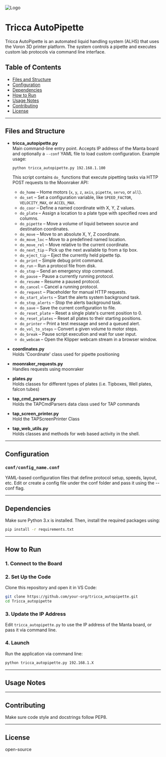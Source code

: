 ![Logo]([https://example.com/logo.png](https://www.tricca.ca/assets/logos/tricca-6bc01c5f.svg))
# Tricca AutoPipette

Tricca AutoPipette is an automated liquid handling system (ALHS) that uses the Voron 3D printer platform. The system controls a pipette and executes custom lab protocols via command line interface.

## Table of Contents

- [Files and Structure](#files-and-structure)
- [Configuration](#configuration)
- [Dependencies](#dependencies)
- [How to Run](#how-to-run)
- [Usage Notes](#usage-notes)
- [Contributing](#contributing)
- [License](#license)

---

## Files and Structure

- **tricca_autopipette.py**  
  Main command-line entry point. Accepts IP address of the Manta board and optionally a `--conf` YAML file to load custom configuration. Example usage:

  ```bash
  python tricca_autopipette.py 192.168.1.100
  ```

  
  This script contains `do_` functions that execute pipetting tasks via HTTP POST requests to the Moonraker API:

  - `do_home` – Home motors (`x`, `y`, `z`, `axis`, `pipette`, `servo`, or `all`).
  - `do_set` – Set a configuration variable, like `SPEED_FACTOR`, `VELOCITY_MAX`, or `ACCEL_MAX`.
  - `do_coor` – Define a named coordinate with X, Y, Z values.
  - `do_plate` – Assign a location to a plate type with specified rows and columns.
  - `do_pipette` – Move a volume of liquid between source and destination coordinates.
  - `do_move` – Move to an absolute X, Y, Z coordinate.
  - `do_move_loc` – Move to a predefined named location.
  - `do_move_rel` – Move relative to the current coordinate.
  - `do_next_tip` – Pick up the next available tip from a tip box.
  - `do_eject_tip` – Eject the currently held pipette tip.
  - `do_print` – Simple debug print command.
  - `do_run` – Run a protocol file from disk.
  - `do_stop` – Send an emergency stop command.
  - `do_pause` – Pause a currently running protocol.
  - `do_resume` – Resume a paused protocol.
  - `do_cancel` – Cancel a running protocol.
  - `do_request` – Placeholder for manual HTTP requests.
  - `do_start_alerts` – Start the alerts system background task.
  - `do_stop_alerts` – Stop the alerts background task.
  - `do_save` – Save the current configuration to file.
  - `do_reset_plate` – Reset a single plate's current position to 0.
  - `do_reset_plates` – Reset all plates to their starting positions.
  - `do_printer` – Print a test message and send a queued alert.
  - `do_vol_to_steps` – Convert a given volume to motor steps.
  - `do_break` – Pause script execution and wait for user input.
  - `do_webcam` – Open the Klipper webcam stream in a browser window.

- **coordinates.py**  
  Holds 'Coordinate' class used for pipette positioning

- **moonraker_requests.py**  
  Handles requests using moonraker

- **plates.py**  
  Holds classes for different types of plates (i.e. Tipboxes, Well plates, falcon tubes)

- **tap_cmd_parsers.py**  
  Holds the TAPCmdParsers data class used for TAP commands

- **tap_screen_printer.py**  
  Hold the TAPScreenPrinter Class

- **tap_web_utils.py**  
  Holds classes and methods for web based activity in the shell.
---

## Configuration

### `conf/config_name.conf`

YAML-based configuration files that define protocol setup, speeds,  layout, etc. Edit or create a config file under the conf folder and pass it using the --conf flag.


---

## Dependencies

Make sure Python 3.x is installed. Then, install the required packages using:

```bash
pip install -r requirements.txt
```

---

## How to Run

### 1. Connect to the Board  

### 2. Set Up the Code  
Clone this repository and open it in VS Code:

```bash
git clone https://github.com/your-org/tricca_autopipette.git  
cd Tricca_autopipette
```

### 3. Update the IP Address  
Edit `tricca_autopipette.py` to use the IP address of the Manta board, or pass it via command line.

### 4. Launch  
Run the application via command line:

```bash
python tricca_autopipette.py 192.168.1.X
```

---

## Usage Notes


---

## Contributing

Make sure code style and docstrings follow PEP8.

---

## License

open-source
